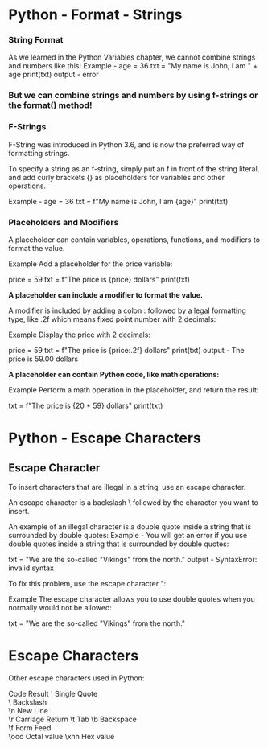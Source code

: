 # Python - Format - Strings
### String Format
As we learned in the Python Variables chapter, we cannot combine strings and numbers like this:
Example -
age = 36
txt = "My name is John, I am " + age
print(txt)
output - error

### But we can combine strings and numbers by using f-strings or the format() method!

### F-Strings
F-String was introduced in Python 3.6, and is now the preferred way of formatting strings.

To specify a string as an f-string, simply put an f in front of the string literal, and add curly brackets {} as placeholders for variables and other operations.

Example - 
age = 36
txt = f"My name is John, I am {age}"
print(txt)

### Placeholders and Modifiers
A placeholder can contain variables, operations, functions, and modifiers to format the value.

Example
Add a placeholder for the price variable:

price = 59
txt = f"The price is {price} dollars"
print(txt)

**A placeholder can include a modifier to format the value.**

A modifier is included by adding a colon : followed by a legal formatting type, like .2f which means fixed point number with 2 decimals:

Example
Display the price with 2 decimals:

price = 59
txt = f"The price is {price:.2f} dollars"
print(txt)
output - The price is 59.00 dollars

**A placeholder can contain Python code, like math operations:**

Example
Perform a math operation in the placeholder, and return the result:

txt = f"The price is {20 * 59} dollars"
print(txt)

# Python - Escape Characters

## Escape Character
To insert characters that are illegal in a string, use an escape character.

An escape character is a backslash \ followed by the character you want to insert.

An example of an illegal character is a double quote inside a string that is surrounded by double quotes:
Example - 
You will get an error if you use double quotes inside a string that is surrounded by double quotes:

txt = "We are the so-called "Vikings" from the north."
output - SyntaxError: invalid syntax

To fix this problem, use the escape character \":

Example
The escape character allows you to use double quotes when you normally would not be allowed:

txt = "We are the so-called \"Vikings\" from the north."

# Escape Characters
Other escape characters used in Python:

Code	Result
\'	Single Quote	
\\	Backslash	
\n	New Line	
\r	Carriage Return	
\t	Tab	
\b	Backspace	
\f	Form Feed	
\ooo	Octal value	
\xhh	Hex value	


















